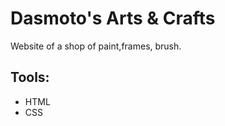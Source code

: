 # **Dasmoto's Arts & Crafts**
Website of a shop of paint,frames, brush.
## Tools:
   * HTML
   * CSS